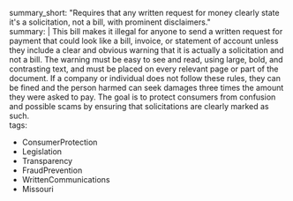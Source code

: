 summary_short: "Requires that any written request for money clearly state it's a solicitation, not a bill, with prominent disclaimers."  
summary: |
  This bill makes it illegal for anyone to send a written request for payment that could look like a bill, invoice, or statement of account unless they include a clear and obvious warning that it is actually a solicitation and not a bill. The warning must be easy to see and read, using large, bold, and contrasting text, and must be placed on every relevant page or part of the document. If a company or individual does not follow these rules, they can be fined and the person harmed can seek damages three times the amount they were asked to pay. The goal is to protect consumers from confusion and possible scams by ensuring that solicitations are clearly marked as such.  
tags:  
  - ConsumerProtection  
  - Legislation  
  - Transparency  
  - FraudPrevention  
  - WrittenCommunications  
  - Missouri
